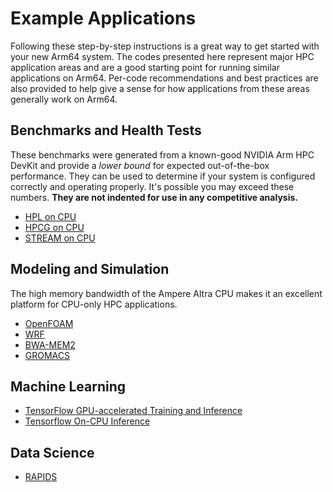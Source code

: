 # Example Applications
Following these step-by-step instructions is a great way to get started with your new Arm64 system.  The codes presented here represent major HPC application areas and are a good starting point for running similar applications on Arm64.  Per-code recommendations and best practices are also provided to help give a sense for how applications from these areas generally work on Arm64.

## Benchmarks and Health Tests

These benchmarks were generated from a known-good NVIDIA Arm HPC DevKit and provide a _lower bound_ for expected out-of-the-box performance.  They can be used to determine if your system is configured correctly and operating properly.  It's possible you may exceed these numbers.  **They are not indented for use in any competitive analysis.**

 * [HPL on CPU](hpl-cpu/hpl-cpu.md)
 * [HPCG on CPU](hpcg-cpu.md)
 * [STREAM on CPU](stream-cpu.md)

## Modeling and Simulation

The high memory bandwidth of the Ampere Altra CPU makes it an excellent platform for CPU-only HPC applications.  

  * [OpenFOAM](openfoam.md)
  * [WRF](wrf.md)
  * [BWA-MEM2](bwa-mem2.md)
  * [GROMACS](gromacs.md)

## Machine Learning

  * [TensorFlow GPU-accelerated Training and Inference](tensorflow-gpu.md)
  * [Tensorflow On-CPU Inference](tensorflow-cpu.md)

## Data Science

  * [RAPIDS](rapids.md)
  